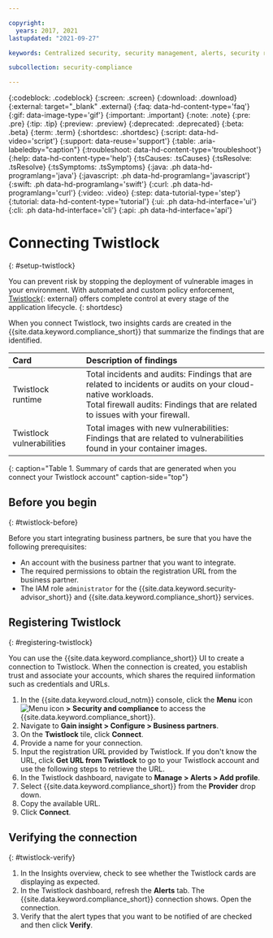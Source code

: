 ```yaml
---

copyright:
  years: 2017, 2021
lastupdated: "2021-09-27"

keywords: Centralized security, security management, alerts, security risk, insights, threat detection

subcollection: security-compliance

---
```


{:codeblock: .codeblock}
{:screen: .screen}
{:download: .download}
{:external: target="_blank" .external}
{:faq: data-hd-content-type='faq'}
{:gif: data-image-type='gif'}
{:important: .important}
{:note: .note}
{:pre: .pre}
{:tip: .tip}
{:preview: .preview}
{:deprecated: .deprecated}
{:beta: .beta}
{:term: .term}
{:shortdesc: .shortdesc}
{:script: data-hd-video='script'}
{:support: data-reuse='support'}
{:table: .aria-labeledby="caption"}
{:troubleshoot: data-hd-content-type='troubleshoot'}
{:help: data-hd-content-type='help'}
{:tsCauses: .tsCauses}
{:tsResolve: .tsResolve}
{:tsSymptoms: .tsSymptoms}
{:java: .ph data-hd-programlang='java'}
{:javascript: .ph data-hd-programlang='javascript'}
{:swift: .ph data-hd-programlang='swift'}
{:curl: .ph data-hd-programlang='curl'}
{:video: .video}
{:step: data-tutorial-type='step'}
{:tutorial: data-hd-content-type='tutorial'}
{:ui: .ph data-hd-interface='ui'}
{:cli: .ph data-hd-interface='cli'}
{:api: .ph data-hd-interface='api'}

# Connecting Twistlock
{: #setup-twistlock}

You can prevent risk by stopping the deployment of vulnerable images in your environment. With automated and custom policy enforcement, [Twistlock](https://www.paloaltonetworks.com){: external} offers complete control at every stage of the application lifecycle.
{: shortdesc}

When you connect Twistlock, two insights cards are created in the {{site.data.keyword.compliance_short}} that summarize the findings that are identified.


| Card                      | Description of findings   |
|:--------------------------|:--------------------------|
| Twistlock runtime         | Total incidents and audits: Findings that are related to incidents or audits on your cloud-native workloads. </br>Total firewall audits: Findings that are related to issues with your firewall. |
| Twistlock vulnerabilities | Total images with new vulnerabilities: Findings that are related to vulnerabilities found in your container images. |
{: caption="Table 1. Summary of cards that are generated when you connect your Twistlock account" caption-side="top"}


## Before you begin
{: #twistlock-before}

Before you start integrating business partners, be sure that you have the following prerequisites:

* An account with the business partner that you want to integrate.
* The required permissions to obtain the registration URL from the business partner.
* The IAM role `administrator` for the {{site.data.keyword.security-advisor_short}} and {{site.data.keyword.compliance_short}} services.


## Registering Twistlock
{: #registering-twistlock}

You can use the {{site.data.keyword.compliance_short}} UI to create a connection to Twistlock. When the connection is created, you establish trust and associate your accounts, which shares the required iinformation such as credentials and URLs.

1. In the {{site.data.keyword.cloud_notm}} console, click the **Menu** icon ![Menu icon](../../icons/icon_hamburger.svg) **> Security and compliance** to access the {{site.data.keyword.compliance_short}}.
2. Navigate to **Gain insight > Configure > Business partners**.
3. On the **Twistlock** tile, click **Connect**.
4. Provide a name for your connection.
5. Input the registration URL provided by Twistlock. If you don't know the URL, click **Get URL from Twistlock** to go to your Twistlock account and use the following steps to retrieve the URL.
  1. In the Twistlock dashboard, navigate to **Manage > Alerts > Add profile**.
  2. Select {{site.data.keyword.compliance_short}} from the **Provider** drop down.
  3. Copy the available URL.
6. Click **Connect**.


## Verifying the connection
{: #twistlock-verify}

1. In the Insights overview, check to see whether the Twistlock cards are displaying as expected.
2. In the Twistlock dashboard, refresh the **Alerts** tab. The {{site.data.keyword.compliance_short}} connection shows. Open the connection.
3. Verify that the alert types that you want to be notified of are checked and then click **Verify**.
